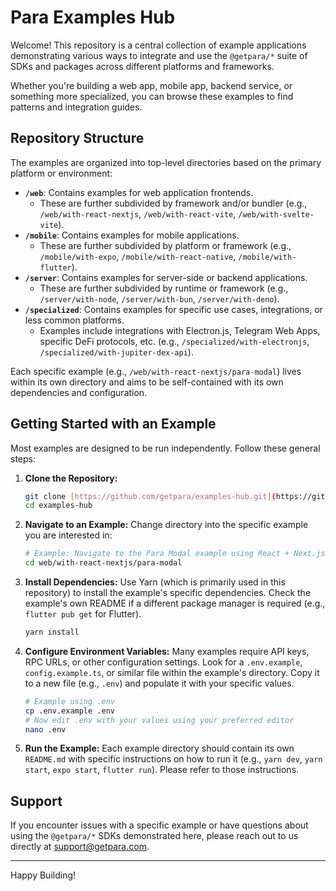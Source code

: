 # Para Examples Hub

Welcome! This repository is a central collection of example applications demonstrating various ways to integrate and use
the `@getpara/*` suite of SDKs and packages across different platforms and frameworks.

Whether you're building a web app, mobile app, backend service, or something more specialized, you can browse these
examples to find patterns and integration guides.

## Repository Structure

The examples are organized into top-level directories based on the primary platform or environment:

- **`/web`**: Contains examples for web application frontends.
  - These are further subdivided by framework and/or bundler (e.g., `/web/with-react-nextjs`, `/web/with-react-vite`,
    `/web/with-svelte-vite`).
- **`/mobile`**: Contains examples for mobile applications.
  - These are further subdivided by platform or framework (e.g., `/mobile/with-expo`, `/mobile/with-react-native`,
    `/mobile/with-flutter`).
- **`/server`**: Contains examples for server-side or backend applications.
  - These are further subdivided by runtime or framework (e.g., `/server/with-node`, `/server/with-bun`,
    `/server/with-deno`).
- **`/specialized`**: Contains examples for specific use cases, integrations, or less common platforms.
  - Examples include integrations with Electron.js, Telegram Web Apps, specific DeFi protocols, etc. (e.g.,
    `/specialized/with-electronjs`, `/specialized/with-jupiter-dex-api`).

Each specific example (e.g., `/web/with-react-nextjs/para-modal`) lives within its own directory and aims to be
self-contained with its own dependencies and configuration.

## Getting Started with an Example

Most examples are designed to be run independently. Follow these general steps:

1.  **Clone the Repository:**

    ```bash
    git clone [https://github.com/getpara/examples-hub.git](https://github.com/getpara/examples-hub.git)
    cd examples-hub
    ```

2.  **Navigate to an Example:** Change directory into the specific example you are interested in:

    ```bash
    # Example: Navigate to the Para Modal example using React + Next.js
    cd web/with-react-nextjs/para-modal
    ```

3.  **Install Dependencies:** Use Yarn (which is primarily used in this repository) to install the example's specific
    dependencies. Check the example's own README if a different package manager is required (e.g., `flutter pub get` for
    Flutter).

    ```bash
    yarn install
    ```

4.  **Configure Environment Variables:** Many examples require API keys, RPC URLs, or other configuration settings. Look
    for a `.env.example`, `config.example.ts`, or similar file within the example's directory. Copy it to a new file
    (e.g., `.env`) and populate it with your specific values.

    ```bash
    # Example using .env
    cp .env.example .env
    # Now edit .env with your values using your preferred editor
    nano .env
    ```

5.  **Run the Example:** Each example directory should contain its own `README.md` with specific instructions on how to
    run it (e.g., `yarn dev`, `yarn start`, `expo start`, `flutter run`). Please refer to those instructions.

## Support

If you encounter issues with a specific example or have questions about using the `@getpara/*` SDKs demonstrated here,
please reach out to us directly at [support@getpara.com](mailto:support@getpara.com).

---

Happy Building!
